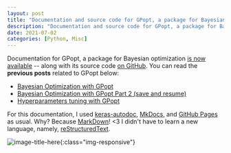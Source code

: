```yaml
---
layout: post
title: "Documentation and source code for GPopt, a package for Bayesian optimization"
description: "Documentation and source code for GPopt, a package for Bayesian optimization"
date: 2021-07-02
categories: [Python, Misc]
---
```


Documentation for GPopt, a package for Bayesian optimization [is now available](https://techtonique.github.io/GPopt/) -- along with its source code [on GitHub](https://github.com/Techtonique/GPopt). You can read the **previous posts** related to GPopt below: 

- [Bayesian Optimization with GPopt](https://thierrymoudiki.github.io/blog/2021/04/16/python/misc/gpopt)
- [Bayesian Optimization with GPopt Part 2 (save and resume)](https://thierrymoudiki.github.io/blog/2021/04/30/python/misc/gpopt)
- [Hyperparameters tuning with GPopt](https://thierrymoudiki.github.io/blog/2021/06/11/python/misc/hyperparam-tuning-gpopt)


For this documentation, I used [keras-autodoc](https://github.com/keras-team/keras-autodoc), [MkDocs](https://www.mkdocs.org/), 
and [GitHub Pages](https://pages.github.com/) as usual. Why? Because [MarkDown](https://guides.github.com/features/mastering-markdown/)! <3
I didn't have to learn a new language, namely, [reStructuredText](https://www.sphinx-doc.org/en/master/usage/restructuredtext/basics.html).

![image-title-here]({{base}}/images/2021-07-02/2021-07-02-image1.png){:class="img-responsive"}


